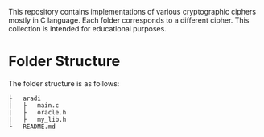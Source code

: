 This repository contains implementations of various cryptographic ciphers mostly in C language. Each folder corresponds to a different cipher. This collection is intended for educational purposes.

# Folder Structure
The folder structure is as follows:

<!-- ├, ─, └ to create tree in md language. Use that in code format (within {````, ````} so that it displays as it is) -->
````
├   aradi
|   ├   main.c
|   ├   oracle.h
|   ├   my_lib.h
└   README.md
````
